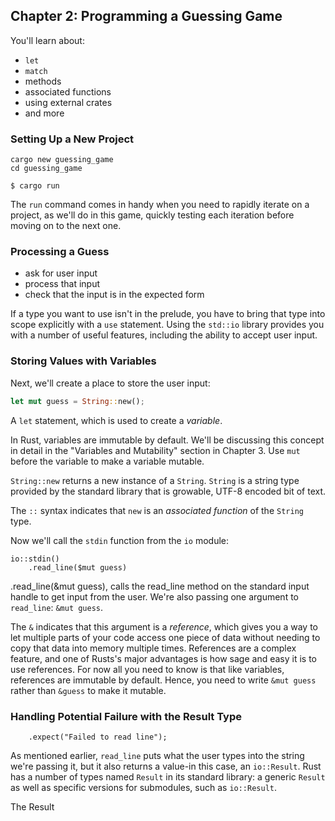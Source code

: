 ## Chapter 2: Programming a Guessing Game

You'll learn about:
- `let`
- `match`
- methods
- associated functions
- using external crates
- and more

### Setting Up a New Project

```
cargo new guessing_game
cd guessing_game
```

```
$ cargo run
```

The `run` command comes in handy when you need to rapidly iterate on a project, as we'll do in this game, quickly testing each iteration before moving on to the next one.

### Processing a Guess

- ask for user input
- process that input
- check that the input is in the expected form

If a type you want to use isn't in the prelude, you have to bring that type into scope explicitly with a `use` statement. Using the `std::io` library provides you with a number of useful features, including the ability to accept user input.

### Storing Values with Variables

Next, we'll create a place to store the user input:

```rust
let mut guess = String::new(); 
```

A `let` statement, which is used to create a _variable_. 

In Rust, variables are immutable by default. We'll be discussing this concept in detail in the "Variables and Mutability" section in Chapter 3. Use `mut` before the variable to make a variable mutable. 

`String::new` returns a new instance of a `String`. `String` is a string type provided by the standard library that is growable, UTF-8 encoded bit of text.

The `::` syntax indicates that `new` is an _associated function_ of the `String` type.

Now we'll call the `stdin` function from the `io` module:

```
io::stdin()
    .read_line($mut guess)
```

.read_line(&mut guess), calls the read_line method on the standard input handle to get input from the user. We're also passing one argument to `read_line`: `&mut guess`.

The `&` indicates that this argument is a _reference_, which gives you a way to let multiple parts of your code access one piece of data without needing to copy that data into memory multiple times. References are a complex feature, and one of Rusts's major advantages is how sage and easy it is to use references. For now all you need to know is that like variables, references are immutable by default. Hence, you need to write `&mut guess` rather than `&guess` to make it mutable. 

### Handling Potential Failure with the Result Type

```
    .expect("Failed to read line");
```

As mentioned earlier, `read_line` puts what the user types into the string we're passing it, but it also returns a value-in this case, an `io::Result`. Rust has a number of types named `Result` in its standard library: a generic `Result` as well as specific versions for submodules, such as `io::Result`.

The Result